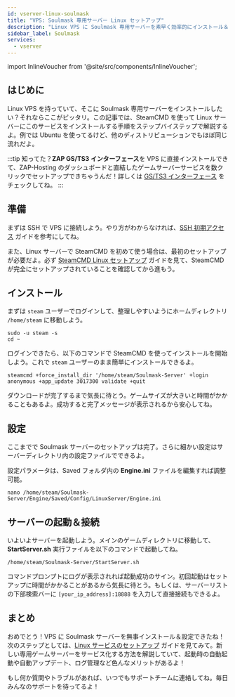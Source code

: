```yaml
---
id: vserver-linux-soulmask
title: "VPS: Soulmask 専用サーバー Linux セットアップ"
description: "Linux VPS に Soulmask 専用サーバーを素早く効率的にインストール＆設定する方法 → 今すぐチェック"
sidebar_label: Soulmask
services:
  - vserver
---
```


import InlineVoucher from '@site/src/components/InlineVoucher';

## はじめに
Linux VPS を持っていて、そこに Soulmask 専用サーバーをインストールしたい？それならここがピッタリ。この記事では、SteamCMD を使って Linux サーバーにこのサービスをインストールする手順をステップバイステップで解説するよ。例では Ubuntu を使ってるけど、他のディストリビューションでもほぼ同じ流れだよ。

:::tip
知ってた？**ZAP GS/TS3 インターフェース**を VPS に直接インストールできて、ZAP-Hosting のダッシュボードと直結したゲームサーバーサービスを数クリックでセットアップできちゃうんだ！詳しくは [GS/TS3 インターフェース](vserver-linux-gs-interface.md) をチェックしてね。
:::

<InlineVoucher />

## 準備

まずは SSH で VPS に接続しよう。やり方がわからなければ、[SSH 初期アクセス](vserver-linux-ssh.md) ガイドを参考にしてね。

また、Linux サーバーで SteamCMD を初めて使う場合は、最初のセットアップが必要だよ。必ず [SteamCMD Linux セットアップ](vserver-linux-steamcmd.md) ガイドを見て、SteamCMD が完全にセットアップされていることを確認してから進もう。

## インストール

まずは `steam` ユーザーでログインして、整理しやすいようにホームディレクトリ `/home/steam` に移動しよう。
```
sudo -u steam -s
cd ~
```

ログインできたら、以下のコマンドで SteamCMD を使ってインストールを開始しよう。これで `steam` ユーザーのまま簡単にインストールできるよ。
```
steamcmd +force_install_dir '/home/steam/Soulmask-Server' +login anonymous +app_update 3017300 validate +quit
```

ダウンロードが完了するまで気長に待とう。ゲームサイズが大きいと時間がかかることもあるよ。成功すると完了メッセージが表示されるから安心してね。

## 設定

ここまでで Soulmask サーバーのセットアップは完了。さらに細かい設定はサーバーディレクトリ内の設定ファイルでできるよ。

設定パラメータは、Saved フォルダ内の **Engine.ini** ファイルを編集すれば調整可能。
```
nano /home/steam/Soulmask-Server/Engine/Saved/Config/LinuxServer/Engine.ini
```

## サーバーの起動＆接続

いよいよサーバーを起動しよう。メインのゲームディレクトリに移動して、**StartServer.sh** 実行ファイルを以下のコマンドで起動してね。
```
/home/steam/Soulmask-Server/StartServer.sh
```

コマンドプロンプトにログが表示されれば起動成功のサイン。初回起動はセットアップに時間がかかることがあるから気長に待とう。もしくは、サーバーリストの下部検索バーに `[your_ip_address]:18888` を入力して直接接続もできるよ。

## まとめ

おめでとう！VPS に Soulmask サーバーを無事インストール＆設定できたね！次のステップとしては、[Linux サービスのセットアップ](vserver-linux-create-gameservice.md) ガイドを見てみて。新しい専用ゲームサーバーをサービス化する方法を解説していて、起動時の自動起動や自動アップデート、ログ管理など色んなメリットがあるよ！

もし何か質問やトラブルがあれば、いつでもサポートチームに連絡してね。毎日みんなのサポートを待ってるよ！

<InlineVoucher />